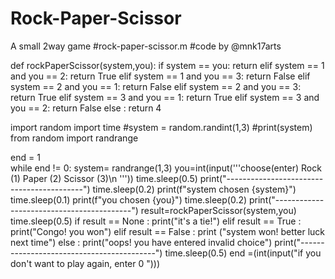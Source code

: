 # Rock-Paper-Scissor
A small 2way game
#rock-paper-scissor.m
#code by @mnk17arts

def rockPaperScissor(system,you):
  if system == you:
    return 
  elif system == 1 and you == 2: return True
  elif system == 1 and you == 3: return False
  elif system == 2 and you == 1: return False
  elif system == 2 and you == 3: return True
  elif system == 3 and you == 1: return True 
  elif system == 3 and you == 2: return False
  else : return 4
    
import random
import time
#system = random.randint(1,3)
#print(system)
from random import randrange

end = 1  
while end != 0:
  system= randrange(1,3)
  you=int(input('''choose(enter) 
  Rock    (1) 
  Paper   (2) 
  Scissor (3)\n '''))
  time.sleep(0.5)
  print("------------------------------------------")
  time.sleep(0.2)
  print(f"system chosen {system}")
  time.sleep(0.1)
  print(f"you chosen {you}")
  time.sleep(0.2)
  print("------------------------------------------")
  result=rockPaperScissor(system,you)
  time.sleep(0.5)
  if result == None :
   print("it's a tie!") 
  elif result == True :
   print("Congo! you won")
  elif result == False : 
   print ("system won! better luck next time")
  else : print("oops! you have entered invalid choice")
  print("------------------------------------------")
  time.sleep(0.5)
  end =(int(input("if you don't want to play again, enter 0 ")))
